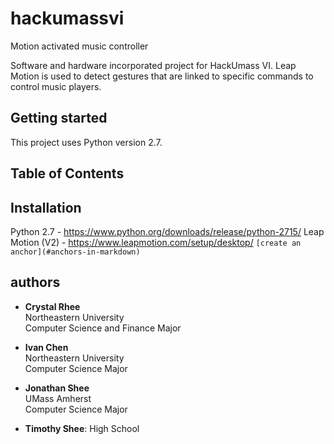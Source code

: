 # hackumassvi
Motion activated music controller

Software and hardware incorporated project for HackUmass VI. Leap Motion is used to detect gestures that are linked to specific commands to control music players.

## Getting started

This project uses Python version 2.7.

## Table of Contents

## Installation
  Python 2.7  - https://www.python.org/downloads/release/python-2715/
  Leap Motion (V2) - https://www.leapmotion.com/setup/desktop/
```[create an anchor](#anchors-in-markdown)```
## authors
- **Crystal Rhee**  
  Northeastern University  
  Computer Science and Finance Major  

- **Ivan Chen**  
  Northeastern University  
  Computer Science Major  

- **Jonathan Shee**  
  UMass Amherst  
  Computer Science Major  

- **Timothy Shee**:
  High School  
